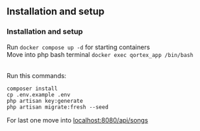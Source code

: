 ## Installation and setup 

### Installation and setup

Run `docker compose up -d` for starting containers <br />
Move into php bash terminal `docker exec qortex_app /bin/bash` <br />
<br />

Run this commands:
```
composer install 
cp .env.example .env
php artisan key:generate
php artisan migrate:fresh --seed
```

For last one move into <a href="http://localhost:8080/api/songs">localhost:8080/api/songs</a>
